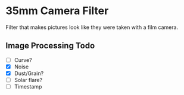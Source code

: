 # 35mm Camera Filter

Filter that makes pictures look like they were taken with a film camera.

## Image Processing Todo
- [ ] Curve?
- [x] Noise
- [x] Dust/Grain?
- [ ] Solar flare?
- [ ] Timestamp